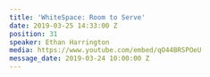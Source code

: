 ```yaml
---
title: 'WhiteSpace: Room to Serve'
date: 2019-03-25 14:33:00 Z
position: 31
speaker: Ethan Harrington
media: https://www.youtube.com/embed/qO44BRSPOeU
message_date: 2019-03-24 10:00:00 Z
---
```


